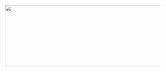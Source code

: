 <h1 align="center">
 <img src="https://encrypted-tbn0.gstatic.com/images?q=tbn:ANd9GcRvLGA1-WFcSItOLOFoJr7QmFmXdzt9mzeEnh7fnxR93LhOc0WKP2NrhNj3-95xPFJbGCs&usqp=CAU" style="width:1000px;height:200px;" />
</h1>
<!--
**Niloy-Nil/Niloy-Nil** is a ✨ _special_ ✨ repository because its `README.md` (this file) appears on your GitHub profile.

Here are some ideas to get you started:

- 🔭 I’m currently working on ...
- 🌱 I’m currently learning ...
- 👯 I’m looking to collaborate on ...
- 🤔 I’m looking for help with ...
- 💬 Ask me about ...
- 📫 How to reach me: ...
- 😄 Pronouns: ...
- ⚡ Fun fact: ...
-->
